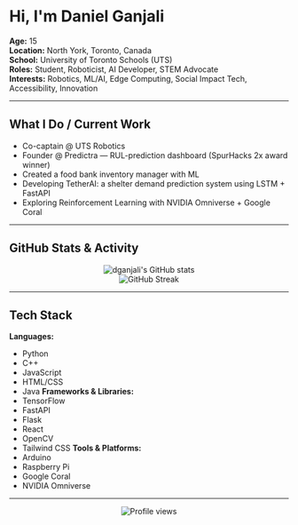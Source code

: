 <!-- Profile README for Daniel Ganjali -->
# Hi, I'm Daniel Ganjali

**Age:** 15  
**Location:** North York, Toronto, Canada  
**School:** University of Toronto Schools (UTS)  
**Roles:** Student, Roboticist, AI Developer, STEM Advocate  
**Interests:** Robotics, ML/AI, Edge Computing, Social Impact Tech, Accessibility, Innovation

---

## What I Do / Current Work

- Co-captain @ UTS Robotics
- Founder @ Predictra — RUL-prediction dashboard (SpurHacks 2x award winner)
- Created a food bank inventory manager with ML
- Developing TetherAI: a shelter demand prediction system using LSTM + FastAPI
- Exploring Reinforcement Learning with NVIDIA Omniverse + Google Coral

---

## GitHub Stats & Activity

<p align="center">
  <img src="https://github-readme-stats.vercel.app/api?username=dganjali&show_icons=true&theme=dark&hide_title=true" alt="dganjali's GitHub stats" />
  <br/>
  <img src="https://streak-stats.demolab.com?user=dganjali&theme=dark&hide_title=true" alt="GitHub Streak" />
</p>

---

## Tech Stack

**Languages:**
  - Python
  - C++
  - JavaScript
  - HTML/CSS
  - Java
**Frameworks & Libraries:**
  - TensorFlow
  - FastAPI
  - Flask
  - React
  - OpenCV
  - Tailwind CSS
**Tools & Platforms:**
  - Arduino
  - Raspberry Pi
  - Google Coral
  - NVIDIA Omniverse

---

<p align="center">
  <img src="https://komarev.com/ghpvc/?username=dganjali&label=Profile%20views&color=0e75b6&style=flat" alt="Profile views"/>
</p>
